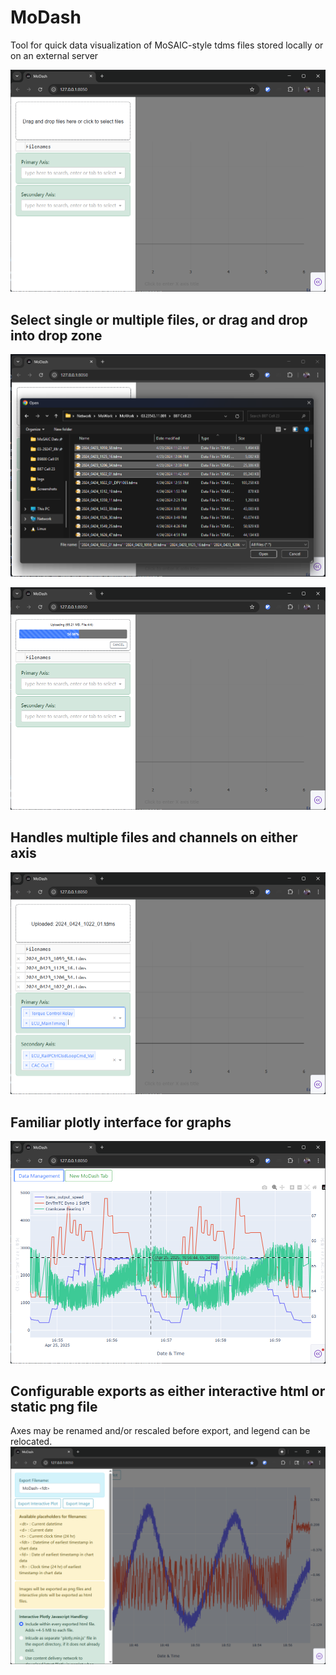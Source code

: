 # MoDash

Tool for quick data visualization of MoSAIC-style tdms files stored locally or on an
external server

![Screenshot1](./screenshots/Screenshot1.png)

## Select single or multiple files, or drag and drop into drop zone
![Screenshot2](./screenshots/Screenshot2.png)

![Screenshot3](./screenshots/Screenshot3.png)
## Handles multiple files and channels on either axis
![Screenshot4](./screenshots/Screenshot4.png)
## Familiar plotly interface for graphs
![Screenshot5](./screenshots/Screenshot5.png)
## Configurable exports as either interactive html or static png file
Axes may be renamed and/or rescaled before export, and legend can be relocated.
![Screenshot6](./screenshots/Screenshot6.png)

